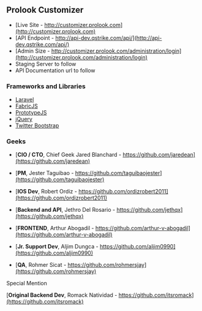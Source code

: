 ## Prolook Customizer

* [Live Site - http://customizer.prolook.com](http://customizer.prolook.com)
* [API Endpoint - http://api-dev.qstrike.com/api/](http://api-dev.qstrike.com/api/)
* [Admin Size - http://customizer.prolook.com/administration/login](http://customizer.prolook.com/administration/login)
* Staging Server to follow
* API Documentation url to follow

### Frameworks and Libraries

* [Laravel](http://laravel.com)
* [FabricJS](http://fabricjs.com/fabric-intro-part-1/)
* [PrototypeJS](http://prototypejs.org/)
* [jQuery](http://jquery.com)
* [Twitter Bootstrap](http://getbootstrap.com/)

### Geeks

* [**CIO / CTO**, Chief Geek Jared Blanchard - https://github.com/jaredean](https://github.com/jaredean)

* [**PM**, Jester Taguibao - https://github.com/taguibaojester](https://github.com/taguibaojester)
* [**IOS Dev**, Robert Ordiz - https://github.com/ordizrobert2011](https://github.com/ordizrobert2011)  
* [**Backend and API**, Jethro Del Rosario - https://github.com/jethqx](https://github.com/jethqx)
* [**FRONTEND**, Arthur Abogadil - https://github.com/arthur-v-abogadil](https://github.com/arthur-v-abogadil)
* [**Jr. Support Dev**, Aljim Dungca - https://github.com/aljim0990](https://github.com/aljim0990)
* [**QA**, Rohmer Sicat - https://github.com/rohmersjay](https://github.com/rohmersjay)        

Special Mention

[**Original Backend Dev**, Romack Natividad - https://github.com/itsromack](https://github.com/itsromack)